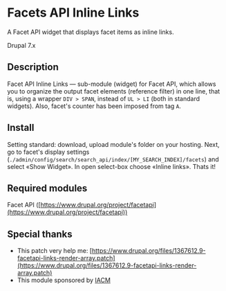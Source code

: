 # Facets API Inline Links
A Facet API widget that displays facet items as inline links.

Drupal 7.x

## Description

Facet API Inline Links — sub-module (widget) for Facet API, which allows you to organize the output facet elements (reference filter) in one line, that is, using a wrapper ``DIV > SPAN``, instead of ``UL > LI`` (both in standard widgets). Also, facet's counter has been imposed from tag ``A``.

## Install

Setting standard: download, upload module's folder on your hosting.
Next, go to facet's display settings (``./admin/config/search/search_api/index/[MY_SEARCH_INDEX]/facets``) and select «Show Widget». In open select-box choose «Inline links». Thats it!

## Required modules

Facet API ([https://www.drupal.org/project/facetapi](https://www.drupal.org/project/facetapi))

## Special thanks

* This patch very help me: [https://www.drupal.org/files/1367612.9-facetapi-links-render-array.patch](https://www.drupal.org/files/1367612.9-facetapi-links-render-array.patch)
* This module sponsored by [IACM](http://iacm.ru)
